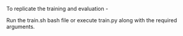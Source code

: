 To replicate the training and evaluation - 

Run the train.sh bash file or execute train.py along with the required arguments.
